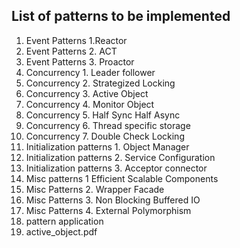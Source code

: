 ## List of patterns to be implemented 

1. Event Patterns 1.Reactor
1. Event Patterns 2. ACT
1. Event Patterns 3. Proactor
2. Concurrency 1. Leader follower
2. Concurrency 2. Strategized Locking
2. Concurrency 3. Active Object
2. Concurrency 4. Monitor Object
2. Concurrency 5. Half Sync Half Async
2. Concurrency 6. Thread specific storage
2. Concurrency 7. Double Check Locking
3. Initialization patterns 1. Object Manager
3. Initialization patterns 2. Service Configuration
3. Initialization patterns 3. Acceptor connector
4. Misc patterns 1 Efficient Scalable Components
4. Misc Patterns 2. Wrapper Facade
4. Misc Patterns 3. Non Blocking Buffered IO
4. Misc Patterns 4. External Polymorphism
5. pattern application
12. active_object.pdf
